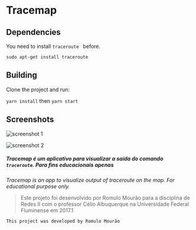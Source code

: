 # Tracemap

## Dependencies

You need to install `traceroute ` before.

`sudo apt-get install traceroute`

## Building

Clone the project and run:

`yarn install` then `yarn start`

## Screenshots

![screenshot 1](2017-07-12-07-52-36.png)

![screenshot 2](2017-07-12-07-53-29.png)

##### Tracemap é um aplicativo para visualizar a saída do comando `traceroute`. Para fins educacionais apenas
*Tracemap is an app to visualize output of traceroute on the map. For educational purpose only.*

>Este projeto foi desenvolvido por Romulo Mourão
>para a disciplina de Redes II com o professor Célio Albuquerque
> na Universidade Federal Fluminense em 2017.1


`This project was developed by Romulo Mourão`

